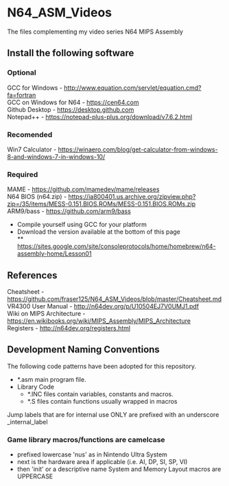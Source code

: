 # N64_ASM_Videos
The files complementing my video series N64 MIPS Assembly 

## Install the following software  
### Optional  
GCC for Windows - http://www.equation.com/servlet/equation.cmd?fa=fortran  
GCC on Windows for N64 - https://cen64.com  
Github Desktop - https://desktop.github.com  
Notepad++ - https://notepad-plus-plus.org/download/v7.6.2.html  

### Recomended  
Win7 Calculator - https://winaero.com/blog/get-calculator-from-windows-8-and-windows-7-in-windows-10/  

### Required  
MAME - https://github.com/mamedev/mame/releases  
N64 BIOS (n64.zip) - https://ia800401.us.archive.org/zipview.php?zip=/35/items/MESS-0.151.BIOS.ROMs/MESS-0.151.BIOS.ROMs.zip  
ARM9/bass - https://github.com/arm9/bass  
* Compile yourself using GCC for your platform  
* Download the version available at the bottom of this page  
** https://sites.google.com/site/consoleprotocols/home/homebrew/n64-assembly-home/Lesson01  

## References
Cheatsheet - https://github.com/fraser125/N64_ASM_Videos/blob/master/Cheatsheet.md  
VR4300 User Manual - http://n64dev.org/p/U10504EJ7V0UMJ1.pdf  
Wiki on MIPS Architecture - https://en.wikibooks.org/wiki/MIPS_Assembly/MIPS_Architecture  
Registers - http://n64dev.org/registers.html  


## Development Naming Conventions  
The following code patterns have been adopted for this repository.
* *.asm main program file.
* Library Code  
  * *.INC files contain variables, constants and macros.  
  * *.S files contain functions usually wrapped in macros  

Jump labels that are for internal use ONLY are prefixed with an underscore _internal_label  

### Game library macros/functions are camelcase 
* prefixed lowercase 'nus' as in Nintendo Ultra System  
* next is the hardware area if applicable (i.e. AI, DP, SI, SP, VI)
* then 'init' or a descriptive name
System and Memory Layout macros are UPPERCASE  
